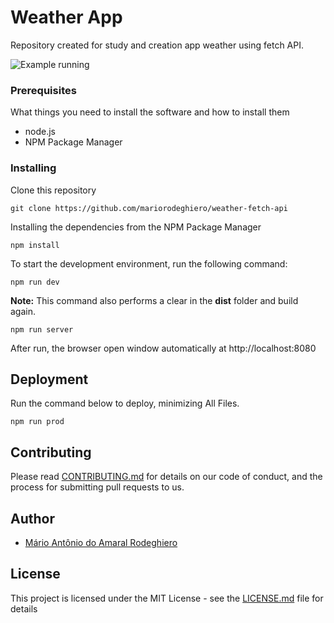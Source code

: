 # Weather App

Repository created for study and creation app weather using fetch API.

![Example running](src/img/weather.gif)

### Prerequisites

What things you need to install the software and how to install them

* node.js
* NPM Package Manager

### Installing

Clone this repository

```
git clone https://github.com/mariorodeghiero/weather-fetch-api
```

Installing the dependencies from the NPM Package Manager

```
npm install
```

To start the development environment, run the following command:

```
npm run dev
```

**Note:** This command also performs a clear in the **dist** folder and build again.

```
npm run server
```

After run, the browser open window automatically at http://localhost:8080

## Deployment

Run the command below to deploy, minimizing All Files.

```
npm run prod
```

## Contributing

Please read [CONTRIBUTING.md](CONTRIBUTING.md) for details on our code of conduct, and the process for submitting pull requests to us.

## Author

* [Mário Antônio do Amaral Rodeghiero](https://github.com/mariorodeghiero)

## License

This project is licensed under the MIT License - see the [LICENSE.md](LICENSE.md) file for details
